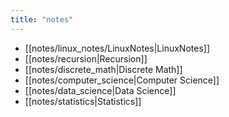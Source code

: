 ```yaml
---
title: "notes"
---
```

- [[notes/linux_notes/LinuxNotes|LinuxNotes]]
- [[notes/recursion|Recursion]]
- [[notes/discrete_math|Discrete Math]]
- [[notes/computer_science|Computer Science]]
- [[notes/data_science|Data Science]]
- [[notes/statistics|Statistics]]